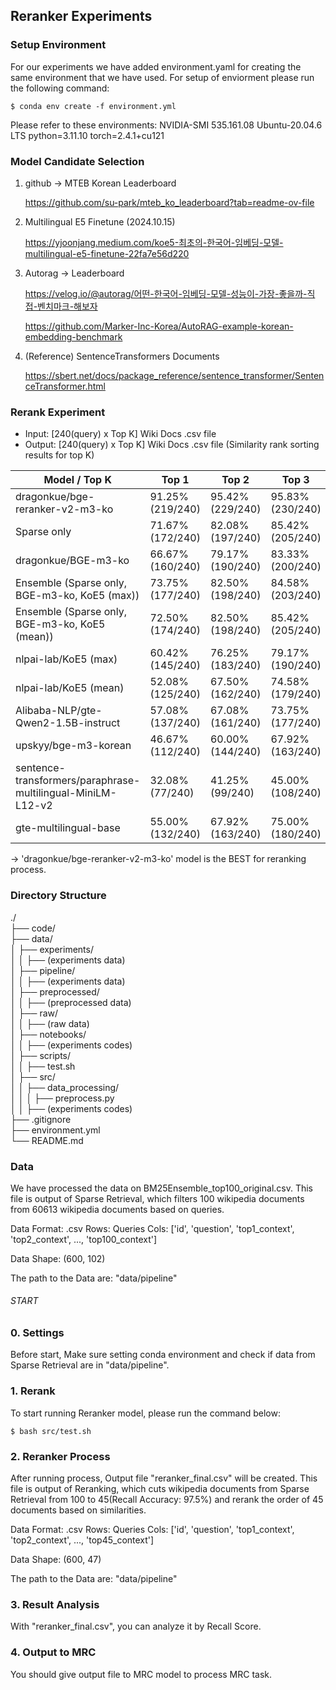 ## Reranker Experiments

### Setup Environment
For our experiments we have added environment.yaml for creating the same environment that we have used. For setup of enviorment please run the following command:

```console
$ conda env create -f environment.yml
```

Please refer to these environments:
NVIDIA-SMI 535.161.08
Ubuntu-20.04.6 LTS
python=3.11.10
torch=2.4.1+cu121


### Model Candidate Selection

1. github → MTEB Korean Leaderboard
    
    https://github.com/su-park/mteb_ko_leaderboard?tab=readme-ov-file
    
2. Multilingual E5 Finetune (2024.10.15)
    
    https://yjoonjang.medium.com/koe5-최초의-한국어-임베딩-모델-multilingual-e5-finetune-22fa7e56d220
    
3. Autorag → Leaderboard
    
    https://velog.io/@autorag/어떤-한국어-임베딩-모델-성능이-가장-좋을까-직접-벤치마크-해보자
    
    https://github.com/Marker-Inc-Korea/AutoRAG-example-korean-embedding-benchmark

4. (Reference) SentenceTransformers Documents

   https://sbert.net/docs/package_reference/sentence_transformer/SentenceTransformer.html


### Rerank Experiment

- Input: [240(query) x Top K] Wiki Docs .csv file
- Output: [240(query) x Top K] Wiki Docs .csv file (Similarity rank sorting results for top K)

| Model / Top K                                      | Top 1               | Top 2               | Top 3               | Top 5               | Top 10              | Top 15              | Top 20              |
|----------------------------------------------------|---------------------|---------------------|---------------------|---------------------|---------------------|---------------------|---------------------|
| dragonkue/bge-reranker-v2-m3-ko                    | 91.25% (219/240)    | 95.42% (229/240)    | 95.83% (230/240)    | 96.67% (232/240)    | 97.08% (233/240)    | 97.50% (234/240)    | 97.50% (234/240)    |
| Sparse only                                        | 71.67% (172/240)    | 82.08% (197/240)    | 85.42% (205/240)    | 86.67% (208/240)    | 92.08% (221/240)    | 94.58% (227/240)    | 95.00% (228/240)    |
| dragonkue/BGE-m3-ko                                | 66.67% (160/240)    | 79.17% (190/240)    | 83.33% (200/240)    | 87.50% (210/240)    | 94.58% (227/240)    | 95.83% (230/240)    | 96.25% (231/240)    |
| Ensemble (Sparse only, BGE-m3-ko, KoE5 (max))      | 73.75% (177/240)    | 82.50% (198/240)    | 84.58% (203/240)    | 85.83% (206/240)    | 90.00% (216/240)    | 92.50% (222/240)    | 92.92% (223/240)    |
| Ensemble (Sparse only, BGE-m3-ko, KoE5 (mean))     | 72.50% (174/240)    | 82.50% (198/240)    | 85.42% (205/240)    | 86.67% (208/240)    | 89.58% (215/240)    | 91.25% (219/240)    | 91.67% (220/240)    |
| nlpai-lab/KoE5 (max)                               | 60.42% (145/240)    | 76.25% (183/240)    | 79.17% (190/240)    | 85.42% (205/240)    | 92.92% (223/240)    | 94.58% (227/240)    | 95.00% (228/240)    |
| nlpai-lab/KoE5 (mean)                              | 52.08% (125/240)    | 67.50% (162/240)    | 74.58% (179/240)    | 81.67% (196/240)    | 89.17% (214/240)    | 90.83% (218/240)    | 92.92% (223/240)    |
| Alibaba-NLP/gte-Qwen2-1.5B-instruct                | 57.08% (137/240)    | 67.08% (161/240)    | 73.75% (177/240)    | 80.83% (194/240)    | 85.42% (205/240)    | 88.33% (212/240)    | 90.83% (218/240)    |
| upskyy/bge-m3-korean                               | 46.67% (112/240)    | 60.00% (144/240)    | 67.92% (163/240)    | 74.17% (178/240)    | 82.92% (199/240)    | 87.50% (210/240)    | 90.42% (217/240)    |
| sentence-transformers/paraphrase-multilingual-MiniLM-L12-v2 | 32.08%  (77/240)   | 41.25%   (99/240)   | 45.00% (108/240)    | 50.83% (122/240)    | 59.58% (143/240)    | 65.42% (157/240)    | 70.83% (170/240)    |
| gte-multilingual-base                              | 55.00% (132/240)    | 67.92% (163/240)    | 75.00% (180/240)    | 81.67% (196/240)    | 86.67% (208/240)    | 88.33% (212/240)    | 90.42% (217/240)    |


-> 'dragonkue/bge-reranker-v2-m3-ko' model is the BEST for reranking process.


### Directory Structure
./  
├── code/  
├── data/  
│   ├── experiments/  
│   │   ├── (experiments data)  
│   ├── pipeline/  
│   │   ├── (experiments data)  
│   ├── preprocessed/  
│   │   ├── (preprocessed data)  
│   ├── raw/  
│   │   ├── (raw data)  
│   ├── notebooks/  
│   │   ├── (experiments codes)  
│   ├── scripts/  
│   │   ├── test.sh  
│   ├── src/  
│   │   ├── data_processing/  
│   │   │   ├── preprocess.py  
│   │   ├── (experiments codes)  
├── .gitignore  
├── environment.yml  
└── README.md  

### Data
We have processed the data on BM25Ensemble_top100_original.csv. This file is output of Sparse Retrieval, which filters 100 wikipedia documents from 60613 wikipedia documents based on queries.

Data Format: .csv
    Rows: Queries
    Cols: ['id', 'question', 'top1_context', 'top2_context', ..., 'top100_context']

Data Shape: (600, 102)

The path to the Data are:
"data/pipeline"



 ###### START ######

### 0. Settings
Before start, Make sure setting conda environment and check if data from Sparse Retrieval are in "data/pipeline".


### 1. Rerank
To start running Reranker model, please run the command below:

```console
$ bash src/test.sh
```


### 2. Reranker Process
After running process, Output file "reranker_final.csv" will be created. This file is output of Reranking, which cuts wikipedia documents from Sparse Retrieval from 100 to 45(Recall Accuracy: 97.5%) and rerank the order of 45 documents based on similarities.

Data Format: .csv
    Rows: Queries
    Cols: ['id', 'question', 'top1_context', 'top2_context', ..., 'top45_context']

Data Shape: (600, 47)

The path to the Data are:
"data/pipeline"


### 3. Result Analysis
With "reranker_final.csv", you can analyze it by Recall Score.


### 4. Output to MRC
You should give output file to MRC model to process MRC task.


